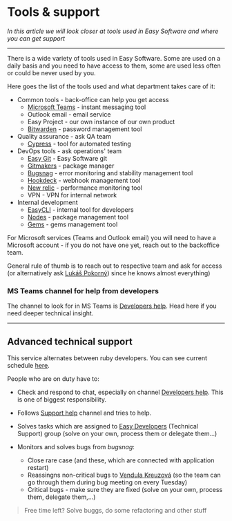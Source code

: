 # Tools & support

*In this article we will look closer at tools used in Easy Software and where you can get support*

---

There is a wide variety of tools used in Easy Software. Some are used on a daily basis and you need to have access to them, some are used less often or could be never used by you.

Here goes the list of the tools used and what department takes care of it:
- Common tools - back-office can help you get access
    - [Microsoft Teams](https://teams.microsoft.com/) - instant messaging tool
    - Outlook email - email service
    - Easy Project - our own instance of our own product
    - [Bitwarden](https://bitwarden.com/download/) - password management tool
- Quality assurance - ask QA team
    - [Cypress](https://www.cypress.io/) - tool for automated testing
- DevOps tools - ask operations' team
    - [Easy Git](https://git.easy.cz/) - Easy Software git
    - [Gitmakers](https://gitmakers.com/) - package manager
    - [Bugsnag](https://app.bugsnag.com/organizations/easy-software/stability-center) - error monitoring and stability management tool
    - [Hookdeck](https://dashboard.hookdeck.io/) - webhook management tool
    - [New relic](https://one.eu.newrelic.com/) - performance monitoring tool
    - VPN - VPN for internal network
- Internal development
    - [EasyCLI](https://git.easy.cz/internal/easy_cli) - internal tool for developers
    - [Nodes](https://nodes.easysoftware.com) - package management tool
    - [Gems](http://gems.easysoftware.com) - gems management tool

For Microsoft services (Teams and Outlook email) you will need to have a Microsoft account - if you do not have one yet, reach out to the backoffice team.

General rule of thumb is to reach out to respective team and ask for access (or alternatively ask [Lukáš Pokorný](mailto:lukas.pokorny@easysoftware.com)) since he knows almost everything)


### MS Teams channel for help from developers
The channel to look for in MS Teams is [Developers help](https://teams.microsoft.com/l/channel/19%3a6c2718cc2fea4e8a974a29b0636c684e%40thread.tacv2/Developers%2520help). Head here if you need deeper technical insight.

---

## Advanced technical support

This service alternates between ruby developers. You can see current schedule [here](https://docs.google.com/spreadsheets/d/1-tPsULFeCNVvff7sMwbDfJ40bkWIi5vp8y3upBR6XOs/edit#gid=1253558721).

People who are on duty have to: 

- Check and respond to chat, especially on channel [Developers help](https://teams.microsoft.com/l/channel/19%3a6c2718cc2fea4e8a974a29b0636c684e%40thread.tacv2/Developers%2520help). This is one of biggest responsibility. 

- Follows [Support help](https://teams.microsoft.com/l/channel/19%3ac1a8720bfef54fda996d90e02c3381aa%40thread.tacv2/Support%2520Help) channel and tries to help.

- Solves tasks which are assigned to [Easy Developers](https://es.easyproject.com/issues?set_filter=1&amp;f%5Bstatus_id%5D=o1&amp;f%5Bassigned_to_id%5D==375) (Technical Support) group (solve on your own, process them or delegate them...) 

- Monitors and solves bugs from *bugsnag*:
  - Close rare case (and these, which are connected with application restart)
  - Reassingns non-critical bugs to [Vendula Kreuzová](https://es.easyproject.com/users/2237/profile) (so the team can go through them during bug meeting on every Tuesday)
  - Critical bugs - make sure they are fixed (solve on your own, process them, delegate them,...)

>   Free time left? Solve buggs, do some refactoring and other stuff